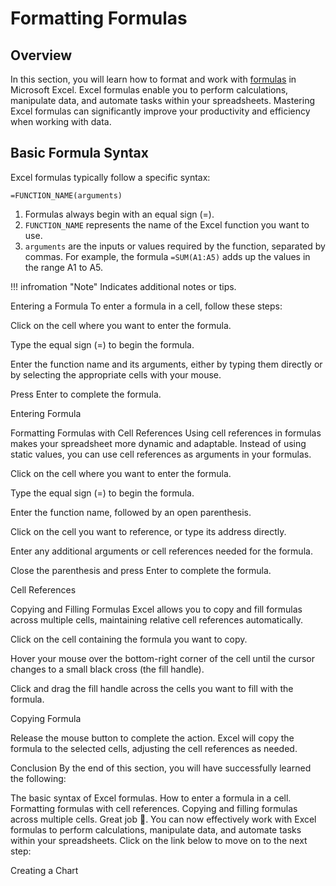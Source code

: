 # Formatting Formulas

## Overview
In this section, you will learn how to format and work with [formulas](https://support.microsoft.com/en-us/office/overview-of-formulas-in-excel-ecfdc708-9162-49e8-b993-c311f47ca173) in Microsoft Excel. Excel formulas enable you to perform calculations, manipulate data, and automate tasks within your spreadsheets. Mastering Excel formulas can significantly improve your productivity and efficiency when working with data.


## Basic Formula Syntax
Excel formulas typically follow a specific syntax:

`=FUNCTION_NAME(arguments)`

1. Formulas always begin with an equal sign (=).
2. `FUNCTION_NAME` represents the name of the Excel function you want to use.
3. `arguments` are the inputs or values required by the function, separated by commas.
For example, the formula `=SUM(A1:A5)` adds up the values in the range A1 to A5.

!!! infromation "Note"
    Indicates additional notes or tips.

Entering a Formula
To enter a formula in a cell, follow these steps:

Click on the cell where you want to enter the formula.

Type the equal sign (=) to begin the formula.

Enter the function name and its arguments, either by typing them directly or by selecting the appropriate cells with your mouse.

Press Enter to complete the formula.

Entering Formula

Formatting Formulas with Cell References
Using cell references in formulas makes your spreadsheet more dynamic and adaptable. Instead of using static values, you can use cell references as arguments in your formulas.

Click on the cell where you want to enter the formula.

Type the equal sign (=) to begin the formula.

Enter the function name, followed by an open parenthesis.

Click on the cell you want to reference, or type its address directly.

Enter any additional arguments or cell references needed for the formula.

Close the parenthesis and press Enter to complete the formula.

Cell References

Copying and Filling Formulas
Excel allows you to copy and fill formulas across multiple cells, maintaining relative cell references automatically.

Click on the cell containing the formula you want to copy.

Hover your mouse over the bottom-right corner of the cell until the cursor changes to a small black cross (the fill handle).

Click and drag the fill handle across the cells you want to fill with the formula.

Copying Formula

Release the mouse button to complete the action. Excel will copy the formula to the selected cells, adjusting the cell references as needed.

Conclusion
By the end of this section, you will have successfully learned the following:

 The basic syntax of Excel formulas.
 How to enter a formula in a cell.
 Formatting formulas with cell references.
 Copying and filling formulas across multiple cells.
Great job 🤗. You can now effectively work with Excel formulas to perform calculations, manipulate data, and automate tasks within your spreadsheets. Click on the link below to move on to the next step:

Creating a Chart
